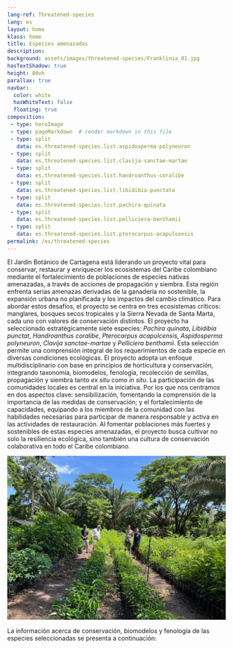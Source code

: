 ```yaml
---
lang-ref: Threatened-species
lang: es
layout: home
klass: home
title: Especies amenazadas
description:
background: assets/images/threatened-species/Franklinia_01.jpg
hasTextShadow: true
height: 80vh
parallax: true
navbar:
  color: white
  hasWhiteText: false
  floating: true
composition:
 - type: heroImage
 - type: pageMarkdown  # render markdown in this file
 - type: split
   data: es.threatened-species.list.aspidosperma-polyneuron
 - type: split
   data: es.threatened-species.list.clavija-sanctae-martae
 - type: split
   data: es.threatened-species.list.handroanthus-coralibe
 - type: split
   data: es.threatened-species.list.libidibia-punctata
 - type: split
   data: es.threatened-species.list.pachira-quinata
 - type: split
   data: es.threatened-species.list.pelliciera-benthamii
 - type: split
   data: es.threatened-species.list.pterocarpus-acapulsensis
permalink: /es/threatened-species
---
```


El Jardín Botánico de Cartagena está liderando un proyecto vital para conservar, restaurar y enriquecer los ecosistemas del Caribe colombiano mediante el fortalecimiento de poblaciones de especies nativas amenazadas, a través de acciones de propagación y siembra. Esta región enfrenta serias amenazas derivadas de la ganadería no sostenible, la expansión urbana no planificada y los impactos del cambio climático. Para abordar estos desafíos, el proyecto se centra en tres ecosistemas críticos: manglares, bosques secos tropicales y la Sierra Nevada de Santa Marta, cada uno con valores de conservación distintos. El proyecto ha seleccionado estratégicamente siete especies: *Pachira quinata*, *Libidibia punctat*, *Handroanthus coralibe*, *Pterocarpus acapulcensis*, *Aspidosperma polyneuron*, *Clavija sanctae-martae* y *Pelliciera benthamii*. Esta selección permite una comprensión integral de los requerimientos de cada especie en diversas condiciones ecológicas. 
El proyecto adopta un enfoque multidisciplinario con base en principios de horticultura y conservación, integrando taxonomía, biomodelos, fenología, recolección de semillas, propagación y siembra tanto *ex situ* como *in situ*. La participación de las comunidades locales es central en la iniciativa. Por los que nos centramos en dos aspectos clave: sensibilización, fomentando la comprensión de la importancia de las medidas de conservación; y el fortalecimiento de capacidades, equipando a los miembros de la comunidad con las habilidades necesarias para participar de manera responsable y activa en las actividades de restauración.
Al fomentar poblaciones más fuertes y sostenibles de estas especies amenazadas, el proyecto busca cultivar no solo la resiliencia ecológica, sino también una cultura de conservación colaborativa en todo el Caribe colombiano.

![image](assets/images/threatened-species/Franklinia_03.jpg)

La información acerca de conservación, biomodelos y fenología de las especies seleccionadas se presenta a continuación:

